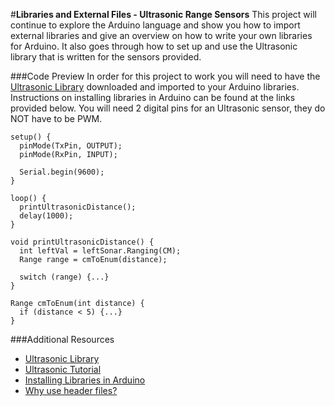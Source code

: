 #**Libraries and External Files - Ultrasonic Range Sensors**
This project will continue to explore the Arduino language and show you how to import external libraries and give an overview on how to write your own libraries for Arduino. It also goes through how to set up and use the Ultrasonic library that is written for the sensors provided. 

###Code Preview
In order for this project to work you will need to have the [Ultrasonic Library](http://tutorial.cytron.com.my/2012/10/11/testing-ultrasonic-ranging-module-sn-hc-sr04/) downloaded and imported to your Arduino libraries. Instructions on installing libraries in Arduino can be found at the links provided below. You will need 2 digital pins for an Ultrasonic sensor, they do NOT have to be PWM.

```
setup() {
  pinMode(TxPin, OUTPUT);
  pinMode(RxPin, INPUT);

  Serial.begin(9600);
}

loop() {
  printUltrasonicDistance();
  delay(1000);
}

void printUltrasonicDistance() {
  int leftVal = leftSonar.Ranging(CM);
  Range range = cmToEnum(distance);

  switch (range) {...}
}

Range cmToEnum(int distance) {
  if (distance < 5) {...}
}
```

###Additional Resources
- [Ultrasonic Library](http://tutorial.cytron.com.my/wp-content/uploads/2012/10/HC_SR4_Demo_Arduino.zip)
- [Ultrasonic Tutorial](http://tutorial.cytron.com.my/2012/10/11/testing-ultrasonic-ranging-module-sn-hc-sr04/)
- [Installing Libraries in Arduino](https://www.arduino.cc/en/Guide/Libraries)
- [Why use header files?](http://www.cplusplus.com/forum/articles/10627/)